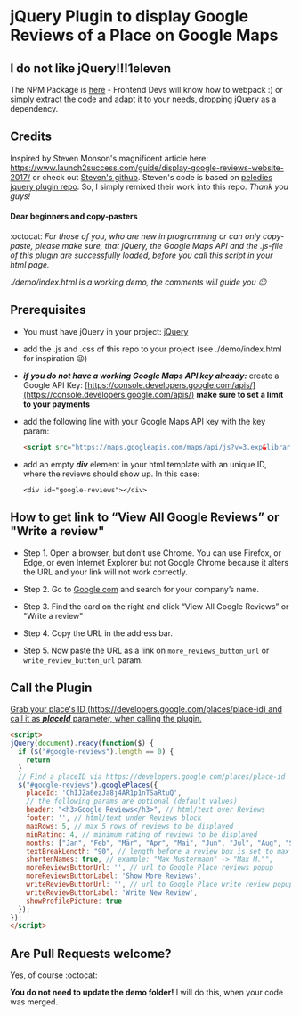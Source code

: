 # jQuery Plugin to display Google Reviews of a Place on Google Maps

## I do not like jQuery!!!1eleven

The NPM Package is [here](https://github.com/simonneutert/google-maps-reviews) - Frontend Devs will know how to webpack :) or simply extract the code and adapt it to your needs, dropping jQuery as a dependency.

## Credits
Inspired by Steven Monson's magnificent article here:
https://www.launch2success.com/guide/display-google-reviews-website-2017/ or check out [Steven's github](https://github.com/stevenmonson/googleReviews). Steven's code is based on [peledies jquery plugin repo](https://github.com/peledies/google-places). So, I simply remixed their work into this repo. *Thank you guys!*

#### Dear beginners and copy-pasters

:octocat: *For those of you, who are new in programming or can only copy-paste, please make sure, that jQuery, the Google Maps API and the .js-file of this plugin are successfully loaded, before you call this script in your html page.*

*./demo/index.html is a working demo, the comments will guide you :wink:*

## Prerequisites

* You must have jQuery in your project: [jQuery](http://jquery.com)

* add the .js and .css of this repo to your project (see ./demo/index.html for inspiration :wink:)

* ___if you do not have a working Google Maps API key already:___ create a Google API Key: [https://console.developers.google.com/apis/](https://console.developers.google.com/apis/) **make sure to set a limit to your payments**

* add the following line with your  Google Maps API key with the key param:

  ``` html
  <script src="https://maps.googleapis.com/maps/api/js?v=3.exp&libraries=places&key=YourApiKeyHere"></script>
  ```

* add an empty ***div*** element in your html template with an unique ID, where the reviews should show up. In this case:

  `<div id="google-reviews"></div>`
  
## How to get link to “View All Google Reviews” or "Write a review"

* Step 1.  Open a browser, but don’t use Chrome.  You can use Firefox, or Edge, or even Internet Explorer but not Google Chrome because it alters the URL and your link will not work correctly.

* Step 2. Go to [Google.com](http://www.google.com) and search for your company’s name.

* Step 3. Find the card on the right and click “View All Google Reviews” or "Write a review"

* Step 4. Copy the URL in the address bar.

* Step 5. Now paste the URL as a link on `more_reviews_button_url` or `write_review_button_url` param.

## Call the Plugin

[Grab your place's ID (https://developers.google.com/places/place-id) and call it as ***placeId*** parameter, when calling the plugin. ](https://developers.google.com/places/place-id)

``` html
<script>
jQuery(document).ready(function($) {
  if ($("#google-reviews").length == 0) {
    return
  }
  // Find a placeID via https://developers.google.com/places/place-id
  $("#google-reviews").googlePlaces({
    placeId: 'ChIJZa6ezJa8j4AR1p1nTSaRtuQ',
    // the following params are optional (default values)
    header: "<h3>Google Reviews</h3>", // html/text over Reviews
    footer: '', // html/text under Reviews block
    maxRows: 5, // max 5 rows of reviews to be displayed
    minRating: 4, // minimum rating of reviews to be displayed
    months: ["Jan", "Feb", "Mär", "Apr", "Mai", "Jun", "Jul", "Aug", "Sep", "Okt", "Nov", "Dez"],
    textBreakLength: "90", // length before a review box is set to max width
    shortenNames: true, // example: "Max Mustermann" -> "Max M."",
    moreReviewsButtonUrl: '', // url to Google Place reviews popup
    moreReviewsButtonLabel: 'Show More Reviews',
    writeReviewButtonUrl: '', // url to Google Place write review popup
    writeReviewButtonLabel: 'Write New Review',
    showProfilePicture: true
  });
});
</script>
```

## Are Pull Requests welcome?
Yes, of course :octocat:

**You do not need to update the demo folder!** I will do this, when your code was merged.
